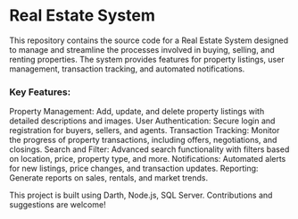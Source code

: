 # Real Estate System
This repository contains the source code for a Real Estate System designed to manage and streamline the processes involved in buying, selling, and renting properties. The system provides features for property listings, user management, transaction tracking, and automated notifications.

### Key Features:

Property Management: Add, update, and delete property listings with detailed descriptions and images.
User Authentication: Secure login and registration for buyers, sellers, and agents.
Transaction Tracking: Monitor the progress of property transactions, including offers, negotiations, and closings.
Search and Filter: Advanced search functionality with filters based on location, price, property type, and more.
Notifications: Automated alerts for new listings, price changes, and transaction updates.
Reporting: Generate reports on sales, rentals, and market trends.

This project is built using Darth, Node.js, SQL Server. Contributions and suggestions are welcome!
